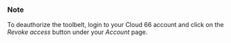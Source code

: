 ### Note

To deauthorize the toolbelt, login to your Cloud 66 account and click on the _Revoke access_ button under your _Account_ page.




